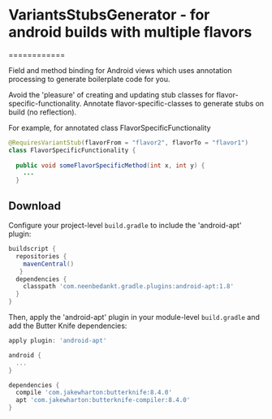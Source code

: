 # VariantsStubsGenerator - for android builds with multiple flavors
============

Field and method binding for Android views which uses annotation processing to generate boilerplate
code for you.

Avoid the 'pleasure' of creating and updating stub classes for flavor-specific-functionality.
Annotate flavor-specific-classes to generate stubs on build (no reflection).

For example, for annotated class FlavorSpecificFunctionality
```java
@RequiresVariantStub(flavorFrom = "flavor2", flavorTo = "flavor1")
class FlavorSpecificFunctionality {
  
  public void someFlavorSpecificMethod(int x, int y) {
    ...
  }

```

Download
--------

Configure your project-level `build.gradle` to include the 'android-apt' plugin:

```groovy
buildscript {
  repositories {
    mavenCentral()
   }
  dependencies {
    classpath 'com.neenbedankt.gradle.plugins:android-apt:1.8'
  }
}
```

Then, apply the 'android-apt' plugin in your module-level `build.gradle` and add the Butter Knife
dependencies:

```groovy
apply plugin: 'android-apt'

android {
  ...
}

dependencies {
  compile 'com.jakewharton:butterknife:8.4.0'
  apt 'com.jakewharton:butterknife-compiler:8.4.0'
}
```
